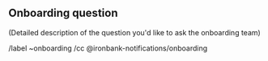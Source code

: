 ## Onboarding question

(Detailed description of the question you'd like to ask the onboarding team)


/label ~onboarding
/cc @ironbank-notifications/onboarding